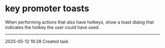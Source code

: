 key promoter toasts
===

When performing actions that also have hotkeys, show a toast dialog that indicates the hotkey the user could have used.

---

2025-05-12 19:28	Created task